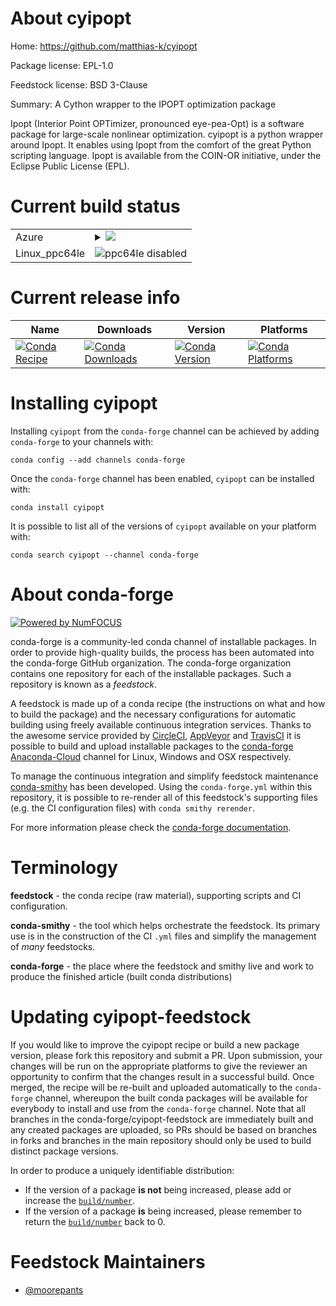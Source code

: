 About cyipopt
=============

Home: https://github.com/matthias-k/cyipopt

Package license: EPL-1.0

Feedstock license: BSD 3-Clause

Summary: A Cython wrapper to the IPOPT optimization package

Ipopt (Interior Point OPTimizer, pronounced eye-pea-Opt) is a software
package for large-scale nonlinear optimization. cyipopt is a python wrapper
around Ipopt. It enables using Ipopt from the comfort of the great Python
scripting language. Ipopt is available from the COIN-OR initiative, under
the Eclipse Public License (EPL).


Current build status
====================


<table>
    
  <tr>
    <td>Azure</td>
    <td>
      <details>
        <summary>
          <a href="https://dev.azure.com/conda-forge/feedstock-builds/_build/latest?definitionId=4562&branchName=master">
            <img src="https://dev.azure.com/conda-forge/feedstock-builds/_apis/build/status/cyipopt-feedstock?branchName=master">
          </a>
        </summary>
        <table>
          <thead><tr><th>Variant</th><th>Status</th></tr></thead>
          <tbody><tr>
              <td>linux_python2.7</td>
              <td>
                <a href="https://dev.azure.com/conda-forge/feedstock-builds/_build/latest?definitionId=4562&branchName=master">
                  <img src="https://dev.azure.com/conda-forge/feedstock-builds/_apis/build/status/cyipopt-feedstock?branchName=master&jobName=linux&configuration=linux_python2.7" alt="variant">
                </a>
              </td>
            </tr><tr>
              <td>linux_python3.6</td>
              <td>
                <a href="https://dev.azure.com/conda-forge/feedstock-builds/_build/latest?definitionId=4562&branchName=master">
                  <img src="https://dev.azure.com/conda-forge/feedstock-builds/_apis/build/status/cyipopt-feedstock?branchName=master&jobName=linux&configuration=linux_python3.6" alt="variant">
                </a>
              </td>
            </tr><tr>
              <td>linux_python3.7</td>
              <td>
                <a href="https://dev.azure.com/conda-forge/feedstock-builds/_build/latest?definitionId=4562&branchName=master">
                  <img src="https://dev.azure.com/conda-forge/feedstock-builds/_apis/build/status/cyipopt-feedstock?branchName=master&jobName=linux&configuration=linux_python3.7" alt="variant">
                </a>
              </td>
            </tr><tr>
              <td>linux_python3.8</td>
              <td>
                <a href="https://dev.azure.com/conda-forge/feedstock-builds/_build/latest?definitionId=4562&branchName=master">
                  <img src="https://dev.azure.com/conda-forge/feedstock-builds/_apis/build/status/cyipopt-feedstock?branchName=master&jobName=linux&configuration=linux_python3.8" alt="variant">
                </a>
              </td>
            </tr><tr>
              <td>osx_python2.7</td>
              <td>
                <a href="https://dev.azure.com/conda-forge/feedstock-builds/_build/latest?definitionId=4562&branchName=master">
                  <img src="https://dev.azure.com/conda-forge/feedstock-builds/_apis/build/status/cyipopt-feedstock?branchName=master&jobName=osx&configuration=osx_python2.7" alt="variant">
                </a>
              </td>
            </tr><tr>
              <td>osx_python3.6</td>
              <td>
                <a href="https://dev.azure.com/conda-forge/feedstock-builds/_build/latest?definitionId=4562&branchName=master">
                  <img src="https://dev.azure.com/conda-forge/feedstock-builds/_apis/build/status/cyipopt-feedstock?branchName=master&jobName=osx&configuration=osx_python3.6" alt="variant">
                </a>
              </td>
            </tr><tr>
              <td>osx_python3.7</td>
              <td>
                <a href="https://dev.azure.com/conda-forge/feedstock-builds/_build/latest?definitionId=4562&branchName=master">
                  <img src="https://dev.azure.com/conda-forge/feedstock-builds/_apis/build/status/cyipopt-feedstock?branchName=master&jobName=osx&configuration=osx_python3.7" alt="variant">
                </a>
              </td>
            </tr><tr>
              <td>osx_python3.8</td>
              <td>
                <a href="https://dev.azure.com/conda-forge/feedstock-builds/_build/latest?definitionId=4562&branchName=master">
                  <img src="https://dev.azure.com/conda-forge/feedstock-builds/_apis/build/status/cyipopt-feedstock?branchName=master&jobName=osx&configuration=osx_python3.8" alt="variant">
                </a>
              </td>
            </tr><tr>
              <td>win_c_compilervs2008python2.7</td>
              <td>
                <a href="https://dev.azure.com/conda-forge/feedstock-builds/_build/latest?definitionId=4562&branchName=master">
                  <img src="https://dev.azure.com/conda-forge/feedstock-builds/_apis/build/status/cyipopt-feedstock?branchName=master&jobName=win&configuration=win_c_compilervs2008python2.7" alt="variant">
                </a>
              </td>
            </tr><tr>
              <td>win_c_compilervs2015python3.6</td>
              <td>
                <a href="https://dev.azure.com/conda-forge/feedstock-builds/_build/latest?definitionId=4562&branchName=master">
                  <img src="https://dev.azure.com/conda-forge/feedstock-builds/_apis/build/status/cyipopt-feedstock?branchName=master&jobName=win&configuration=win_c_compilervs2015python3.6" alt="variant">
                </a>
              </td>
            </tr><tr>
              <td>win_c_compilervs2015python3.7</td>
              <td>
                <a href="https://dev.azure.com/conda-forge/feedstock-builds/_build/latest?definitionId=4562&branchName=master">
                  <img src="https://dev.azure.com/conda-forge/feedstock-builds/_apis/build/status/cyipopt-feedstock?branchName=master&jobName=win&configuration=win_c_compilervs2015python3.7" alt="variant">
                </a>
              </td>
            </tr><tr>
              <td>win_c_compilervs2015python3.8</td>
              <td>
                <a href="https://dev.azure.com/conda-forge/feedstock-builds/_build/latest?definitionId=4562&branchName=master">
                  <img src="https://dev.azure.com/conda-forge/feedstock-builds/_apis/build/status/cyipopt-feedstock?branchName=master&jobName=win&configuration=win_c_compilervs2015python3.8" alt="variant">
                </a>
              </td>
            </tr>
          </tbody>
        </table>
      </details>
    </td>
  </tr>
  <tr>
    <td>Linux_ppc64le</td>
    <td>
      <img src="https://img.shields.io/badge/ppc64le-disabled-lightgrey.svg" alt="ppc64le disabled">
    </td>
  </tr>
</table>

Current release info
====================

| Name | Downloads | Version | Platforms |
| --- | --- | --- | --- |
| [![Conda Recipe](https://img.shields.io/badge/recipe-cyipopt-green.svg)](https://anaconda.org/conda-forge/cyipopt) | [![Conda Downloads](https://img.shields.io/conda/dn/conda-forge/cyipopt.svg)](https://anaconda.org/conda-forge/cyipopt) | [![Conda Version](https://img.shields.io/conda/vn/conda-forge/cyipopt.svg)](https://anaconda.org/conda-forge/cyipopt) | [![Conda Platforms](https://img.shields.io/conda/pn/conda-forge/cyipopt.svg)](https://anaconda.org/conda-forge/cyipopt) |

Installing cyipopt
==================

Installing `cyipopt` from the `conda-forge` channel can be achieved by adding `conda-forge` to your channels with:

```
conda config --add channels conda-forge
```

Once the `conda-forge` channel has been enabled, `cyipopt` can be installed with:

```
conda install cyipopt
```

It is possible to list all of the versions of `cyipopt` available on your platform with:

```
conda search cyipopt --channel conda-forge
```


About conda-forge
=================

[![Powered by NumFOCUS](https://img.shields.io/badge/powered%20by-NumFOCUS-orange.svg?style=flat&colorA=E1523D&colorB=007D8A)](http://numfocus.org)

conda-forge is a community-led conda channel of installable packages.
In order to provide high-quality builds, the process has been automated into the
conda-forge GitHub organization. The conda-forge organization contains one repository
for each of the installable packages. Such a repository is known as a *feedstock*.

A feedstock is made up of a conda recipe (the instructions on what and how to build
the package) and the necessary configurations for automatic building using freely
available continuous integration services. Thanks to the awesome service provided by
[CircleCI](https://circleci.com/), [AppVeyor](https://www.appveyor.com/)
and [TravisCI](https://travis-ci.com/) it is possible to build and upload installable
packages to the [conda-forge](https://anaconda.org/conda-forge)
[Anaconda-Cloud](https://anaconda.org/) channel for Linux, Windows and OSX respectively.

To manage the continuous integration and simplify feedstock maintenance
[conda-smithy](https://github.com/conda-forge/conda-smithy) has been developed.
Using the ``conda-forge.yml`` within this repository, it is possible to re-render all of
this feedstock's supporting files (e.g. the CI configuration files) with ``conda smithy rerender``.

For more information please check the [conda-forge documentation](https://conda-forge.org/docs/).

Terminology
===========

**feedstock** - the conda recipe (raw material), supporting scripts and CI configuration.

**conda-smithy** - the tool which helps orchestrate the feedstock.
                   Its primary use is in the construction of the CI ``.yml`` files
                   and simplify the management of *many* feedstocks.

**conda-forge** - the place where the feedstock and smithy live and work to
                  produce the finished article (built conda distributions)


Updating cyipopt-feedstock
==========================

If you would like to improve the cyipopt recipe or build a new
package version, please fork this repository and submit a PR. Upon submission,
your changes will be run on the appropriate platforms to give the reviewer an
opportunity to confirm that the changes result in a successful build. Once
merged, the recipe will be re-built and uploaded automatically to the
`conda-forge` channel, whereupon the built conda packages will be available for
everybody to install and use from the `conda-forge` channel.
Note that all branches in the conda-forge/cyipopt-feedstock are
immediately built and any created packages are uploaded, so PRs should be based
on branches in forks and branches in the main repository should only be used to
build distinct package versions.

In order to produce a uniquely identifiable distribution:
 * If the version of a package **is not** being increased, please add or increase
   the [``build/number``](https://conda.io/docs/user-guide/tasks/build-packages/define-metadata.html#build-number-and-string).
 * If the version of a package **is** being increased, please remember to return
   the [``build/number``](https://conda.io/docs/user-guide/tasks/build-packages/define-metadata.html#build-number-and-string)
   back to 0.

Feedstock Maintainers
=====================

* [@moorepants](https://github.com/moorepants/)

